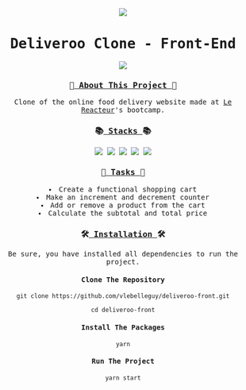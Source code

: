 <div align="center">
<samp>
<img src="https://i.ibb.co/jR0FbhH/deliveroo-logo.png">
<h1>Deliveroo Clone - Front-End</h1>
<img src="https://i.ibb.co/bsGfxFS/deliveroon-screenshot.png">
<h3>🍔<ins> About This Project </ins>🍔</h3>
<p>Clone of the online food delivery website made at <a href="https://www.lereacteur.io/">Le Reacteur</a>'s bootcamp.</p>
<h3>📚<ins> Stacks </ins>📚</h3>
<img src="https://img.shields.io/badge/-JavaScript-00ccbc?style=for-the-badge&logo=JavaScript&logoColor=white">
<img src="https://img.shields.io/badge/-React-00ccbc?style=for-the-badge&logo=React&logoColor=white">
<img src="https://img.shields.io/badge/-HTML5-00ccbc?style=for-the-badge&logo=HTML5&logoColor=white">
<img src="https://img.shields.io/badge/-CSS3-00ccbc?style=for-the-badge&logo=CSS3&logoColor=white">
<img src="https://img.shields.io/badge/-Netlify-00ccbc?style=for-the-badge&logo=Netlify&logoColor=white">
<h3>📝<ins> Tasks </ins>📝</h3>
<li>Create a functional shopping cart</li>
<li>Make an increment and decrement counter</li>
<li>Add or remove a product from the cart</li>
<li>Calculate the subtotal and total price</li>
<h3>🛠️<ins> Installation </ins>🛠️</h3>
<p>Be sure, you have installed all dependencies to run the project.</p>
<h4>Clone The Repository</h4>

`git clone https://github.com/vlebelleguy/deliveroo-front.git`
      
`cd deliveroo-front`
      
<h4>Install The Packages</h4>
      
`yarn`
      
<h4>Run The Project</h4>
      
`yarn start`
</samp>
</div>
